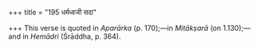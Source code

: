 +++
title = "195 धर्मध्वजी सदा"

+++
This verse is quoted in *Aparārka* (p. 170);—in *Mitākṣarā* (on
1.130);—and in *Hemādri* (Śrāddha, p. 364).



